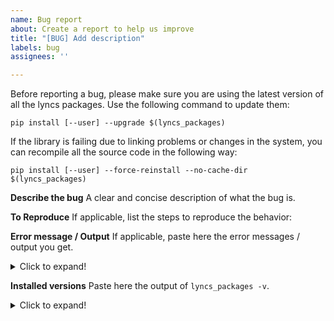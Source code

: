 ```yaml
---
name: Bug report
about: Create a report to help us improve
title: "[BUG] Add description"
labels: bug
assignees: ''

---
```


Before reporting a bug, please make sure you are using the latest version
of all the lyncs packages. Use the following command to update them:

```
pip install [--user] --upgrade $(lyncs_packages)
```

If the library is failing due to linking problems or changes in the system,
you can recompile all the source code in the following way:

```
pip install [--user] --force-reinstall --no-cache-dir $(lyncs_packages)
```

**Describe the bug**
A clear and concise description of what the bug is.

**To Reproduce**
If applicable, list the steps to reproduce the behavior:

**Error message / Output**
If applicable, paste here the error messages / output you get.

<details>
  <summary>Click to expand!</summary>
  
  ```
  # PASTE HERE
  ```
</details>

**Installed versions**
Paste here the output of `lyncs_packages -v`.

<details>
  <summary>Click to expand!</summary>
  
  ```
  # PASTE HERE
  ```
</details>
